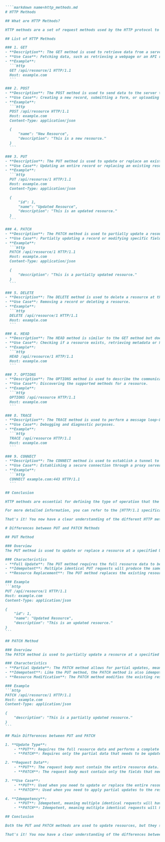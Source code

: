````markdown name=put_vs_patch.md

````markdown name=http_methods.md
# HTTP Methods

## What are HTTP Methods?

HTTP methods are a set of request methods used by the HTTP protocol to perform various actions on a given resource. They define the type of operation that the client wants to perform on the server resource. Each method has a specific purpose and is used in different scenarios.

## List of HTTP Methods

### 1. GET
- **Description**: The GET method is used to retrieve data from a server at the specified resource. It is a read-only operation and does not alter the state of the resource.
- **Use Case**: Fetching data, such as retrieving a webpage or an API response.
- **Example**:
  ```http
  GET /api/resource/1 HTTP/1.1
  Host: example.com
  ```

### 2. POST
- **Description**: The POST method is used to send data to the server to create a new resource. It can also be used to submit data for processing.
- **Use Case**: Creating a new record, submitting a form, or uploading a file.
- **Example**:
  ```http
  POST /api/resource HTTP/1.1
  Host: example.com
  Content-Type: application/json

  {
      "name": "New Resource",
      "description": "This is a new resource."
  }
  ```

### 3. PUT
- **Description**: The PUT method is used to update or replace an existing resource at the specified URL. It requires the full resource data to be sent in the request.
- **Use Case**: Updating an entire record or replacing an existing resource.
- **Example**:
  ```http
  PUT /api/resource/1 HTTP/1.1
  Host: example.com
  Content-Type: application/json

  {
      "id": 1,
      "name": "Updated Resource",
      "description": "This is an updated resource."
  }
  ```

### 4. PATCH
- **Description**: The PATCH method is used to partially update a resource at the specified URL. It requires only the changes to be sent in the request.
- **Use Case**: Partially updating a record or modifying specific fields of a resource.
- **Example**:
  ```http
  PATCH /api/resource/1 HTTP/1.1
  Host: example.com
  Content-Type: application/json

  {
      "description": "This is a partially updated resource."
  }
  ```

### 5. DELETE
- **Description**: The DELETE method is used to delete a resource at the specified URL.
- **Use Case**: Removing a record or deleting a resource.
- **Example**:
  ```http
  DELETE /api/resource/1 HTTP/1.1
  Host: example.com
  ```

### 6. HEAD
- **Description**: The HEAD method is similar to the GET method but does not return the body of the response. It is used to retrieve the headers of a resource.
- **Use Case**: Checking if a resource exists, retrieving metadata or headers.
- **Example**:
  ```http
  HEAD /api/resource/1 HTTP/1.1
  Host: example.com
  ```

### 7. OPTIONS
- **Description**: The OPTIONS method is used to describe the communication options for the target resource. It returns the allowed HTTP methods for the resource.
- **Use Case**: Discovering the supported methods for a resource.
- **Example**:
  ```http
  OPTIONS /api/resource HTTP/1.1
  Host: example.com
  ```

### 8. TRACE
- **Description**: The TRACE method is used to perform a message loop-back test along the path to the target resource. It is mainly used for debugging purposes.
- **Use Case**: Debugging and diagnostic purposes.
- **Example**:
  ```http
  TRACE /api/resource HTTP/1.1
  Host: example.com
  ```

### 9. CONNECT
- **Description**: The CONNECT method is used to establish a tunnel to the server identified by the target resource. It is mainly used with SSL and HTTPS.
- **Use Case**: Establishing a secure connection through a proxy server.
- **Example**:
  ```http
  CONNECT example.com:443 HTTP/1.1
  ```

## Conclusion

HTTP methods are essential for defining the type of operation that the client wants to perform on the server resource. Each method has a specific purpose and is used in different scenarios, making them a fundamental part of web communication.

For more detailed information, you can refer to the [HTTP/1.1 specification](https://www.w3.org/Protocols/rfc2616/rfc2616-sec9.html).

That's it! You now have a clear understanding of the different HTTP methods and their purposes. 🚀

# Differences between PUT and PATCH Methods

## PUT Method

### Overview
The PUT method is used to update or replace a resource at a specified URL. When you send a PUT request, you are providing the entire resource with the new state. If the resource does not exist, the PUT method can also create a new resource at the specified URL.

### Characteristics
- **Full Update**: The PUT method requires the full resource data to be sent in the request. It updates the entire resource with the provided data.
- **Idempotent**: Multiple identical PUT requests will produce the same result. This means that if you send the same PUT request multiple times, the state of the resource will remain consistent.
- **Resource Replacement**: The PUT method replaces the existing resource with the new resource provided in the request.

### Example
```http
PUT /api/resource/1 HTTP/1.1
Host: example.com
Content-Type: application/json

{
    "id": 1,
    "name": "Updated Resource",
    "description": "This is an updated resource."
}
```

## PATCH Method

### Overview
The PATCH method is used to partially update a resource at a specified URL. When you send a PATCH request, you are providing only the changes or updates that need to be applied to the resource. The PATCH method does not require the entire resource data to be sent.

### Characteristics
- **Partial Update**: The PATCH method allows for partial updates, meaning you only need to send the fields that need to be updated.
- **Idempotent**: Like the PUT method, the PATCH method is also idempotent. Multiple identical PATCH requests will produce the same result.
- **Resource Modification**: The PATCH method modifies the existing resource with the provided changes without replacing the entire resource.

### Example
```http
PATCH /api/resource/1 HTTP/1.1
Host: example.com
Content-Type: application/json

{
    "description": "This is a partially updated resource."
}
```

## Main Differences between PUT and PATCH

1. **Update Type**:
    - **PUT**: Requires the full resource data and performs a complete replacement of the resource.
    - **PATCH**: Requires only the partial data that needs to be updated and performs a partial update of the resource.

2. **Request Data**:
    - **PUT**: The request body must contain the entire resource data.
    - **PATCH**: The request body must contain only the fields that need to be updated.

3. **Use Case**:
    - **PUT**: Used when you need to update or replace the entire resource.
    - **PATCH**: Used when you need to apply partial updates to the resource.

4. **Idempotency**:
    - **PUT**: Idempotent, meaning multiple identical requests will have the same effect.
    - **PATCH**: Idempotent, meaning multiple identical requests will have the same effect.

## Conclusion

Both the PUT and PATCH methods are used to update resources, but they serve different purposes. The PUT method is used for full updates, while the PATCH method is used for partial updates. Understanding the differences between these methods helps you choose the appropriate method for your specific use case.

That's it! You now have a clear understanding of the differences between the PUT and PATCH methods in HTTP. 🚀
````